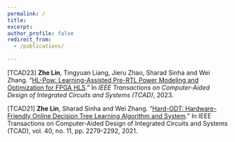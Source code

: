 ```yaml
---
permalink: /
title: 
excerpt:
author_profile: false
redirect_from: 
  - /publications/
 
---
```

[TCAD23] **Zhe Lin**, Tingyuan Liang, Jieru Zhao, Sharad Sinha and Wei Zhang. “[HL-Pow: Learning-Assisted Pre-RTL Power Modeling and Optimization for FPGA HLS](http://academicpages.github.io/files/tcad23.pdf).” In *IEEE Transactions on Computer-Aided Design of Integrated Circuits and Systems (TCAD)*, 2023.

[TCAD21] **Zhe Lin**, Sharad Sinha and Wei Zhang. “[Hard-ODT: Hardware-Friendly Online Decision Tree Learning Algorithm and System](http://academicpages.github.io/files/tcad21.pdf).” In IEEE Transactions on Computer-Aided Design of Integrated Circuits and Systems (TCAD), vol. 40, no. 11, pp. 2279-2292, 2021.
